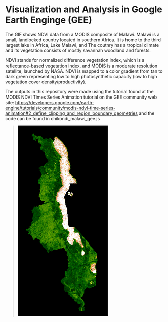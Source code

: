 # Visualization and Analysis in Google Earth Enginge (GEE)

The GIF shows NDVI data from a MODIS composite of Malawi. Malawi is a small, landlocked country located in southern Africa. It is home to the third largest lake in Africa, Lake Malawi, and  The coutnry has a tropical climate and its vegetation consists of mostly savannah woodland and forests.

NDVI stands for normalized difference vegetation index, which is a reflectance-based vegetation index, and MODIS is a moderate resolution satellite, launched by NASA. NDVI is mapped to a color gradient from tan to dark green representing low to high photosynthetic capacity (low to high vegetation cover density/productivity).

The outputs in this repository were made using the tutorial found at the MODIS NDVI Times Series Animation tutorial on the GEE community web site: https://developers.google.com/earth-engine/tutorials/community/modis-ndvi-time-series-animation#2_define_clipping_and_region_boundary_geometries and the code can be found in chikondi_malawi_gee.js



> ![NDVI Animation of Malawi](images/chikondi_malawi_gee.gif)


 
